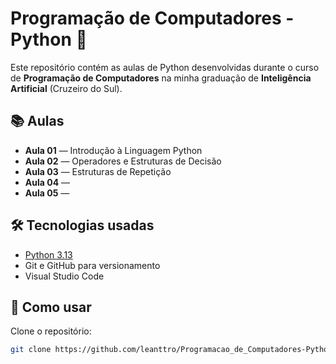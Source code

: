 # Programação de Computadores - Python 🐍

Este repositório contém as aulas de Python desenvolvidas durante o curso de **Programação de Computadores** na minha graduação de **Inteligência Artificial** (Cruzeiro do Sul).

## 📚 Aulas

- **Aula 01** — Introdução à Linguagem Python 
- **Aula 02** — Operadores e Estruturas de Decisão
- **Aula 03** — Estruturas de Repetição
- **Aula 04** — 
- **Aula 05** — 

## 🛠️ Tecnologias usadas

- [Python 3.13](https://www.python.org/)
- Git e GitHub para versionamento
- Visual Studio Code

## 🚀 Como usar

Clone o repositório:

```bash
git clone https://github.com/leanttro/Programacao_de_Computadores-Python.git

